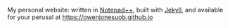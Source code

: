 My personal website: written in [Notepad++](https://notepad-plus-plus.org/), built with [Jekyll](https://jekyllrb.com/), and available for your perusal at https://owenjonesuob.github.io


